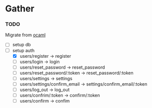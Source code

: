 # Gather

### TODO

Migrate from [ocaml](https://github.com/jakequinter/gather/tree/ocaml)

- [ ] setup db
- [ ] setup auth
  - [x] users/register -> register
  - [ ] users/login -> login
  - [ ] users/reset_password -> reset_password
  - [ ] users/reset_password/:token -> reset_password/:token
  - [ ] users/settings -> settings
  - [ ] users/settings/confirm_email -> settings/confirm_email/:token
  - [ ] users/log_out -> log_out
  - [ ] users/confrim/:token -> confirm/:token
  - [ ] users/confirm -> confim
